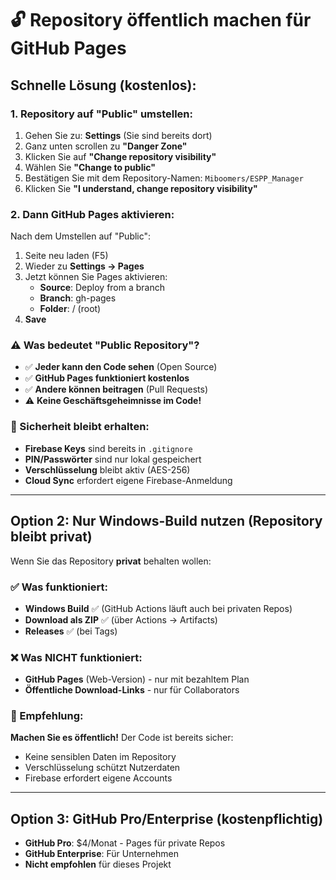 # 🔓 Repository öffentlich machen für GitHub Pages

## Schnelle Lösung (kostenlos):

### 1. Repository auf "Public" umstellen:
1. Gehen Sie zu: **Settings** (Sie sind bereits dort)
2. Ganz unten scrollen zu **"Danger Zone"**
3. Klicken Sie auf **"Change repository visibility"**
4. Wählen Sie **"Change to public"**
5. Bestätigen Sie mit dem Repository-Namen: `Miboomers/ESPP_Manager`
6. Klicken Sie **"I understand, change repository visibility"**

### 2. Dann GitHub Pages aktivieren:
Nach dem Umstellen auf "Public":
1. Seite neu laden (F5)
2. Wieder zu **Settings → Pages**
3. Jetzt können Sie Pages aktivieren:
   - **Source**: Deploy from a branch
   - **Branch**: gh-pages
   - **Folder**: / (root)
4. **Save**

### ⚠️ Was bedeutet "Public Repository"?
- ✅ **Jeder kann den Code sehen** (Open Source)
- ✅ **GitHub Pages funktioniert kostenlos**
- ✅ **Andere können beitragen** (Pull Requests)
- ⚠️ **Keine Geschäftsgeheimnisse im Code!**

### 🔐 Sicherheit bleibt erhalten:
- **Firebase Keys** sind bereits in `.gitignore`
- **PIN/Passwörter** sind nur lokal gespeichert
- **Verschlüsselung** bleibt aktiv (AES-256)
- **Cloud Sync** erfordert eigene Firebase-Anmeldung

---

## Option 2: Nur Windows-Build nutzen (Repository bleibt privat)

Wenn Sie das Repository **privat** behalten wollen:

### ✅ Was funktioniert:
- **Windows Build** ✅ (GitHub Actions läuft auch bei privaten Repos)
- **Download als ZIP** ✅ (über Actions → Artifacts)
- **Releases** ✅ (bei Tags)

### ❌ Was NICHT funktioniert:
- **GitHub Pages** (Web-Version) - nur mit bezahltem Plan
- **Öffentliche Download-Links** - nur für Collaborators

### 🎯 Empfehlung:
**Machen Sie es öffentlich!** Der Code ist bereits sicher:
- Keine sensiblen Daten im Repository
- Verschlüsselung schützt Nutzerdaten
- Firebase erfordert eigene Accounts

---

## Option 3: GitHub Pro/Enterprise (kostenpflichtig)

- **GitHub Pro**: $4/Monat - Pages für private Repos
- **GitHub Enterprise**: Für Unternehmen
- **Nicht empfohlen** für dieses Projekt